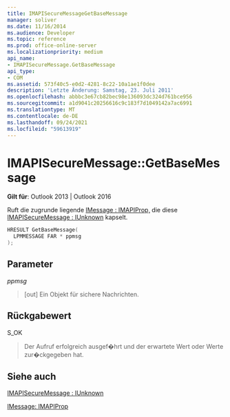 ```yaml
---
title: IMAPISecureMessageGetBaseMessage
manager: soliver
ms.date: 11/16/2014
ms.audience: Developer
ms.topic: reference
ms.prod: office-online-server
ms.localizationpriority: medium
api_name:
- IMAPISecureMessage.GetBaseMessage
api_type:
- COM
ms.assetid: 573f40c5-e0d2-4281-8c22-10a1ae1f0dee
description: 'Letzte Änderung: Samstag, 23. Juli 2011'
ms.openlocfilehash: abbbc3e67cb82bec98e136093dc324d761bce956
ms.sourcegitcommit: a1d9041c20256616c9c183f7d1049142a7ac6991
ms.translationtype: MT
ms.contentlocale: de-DE
ms.lasthandoff: 09/24/2021
ms.locfileid: "59613919"
---
```

# <a name="imapisecuremessagegetbasemessage"></a>IMAPISecureMessage::GetBaseMessage

  
  
**Gilt für**: Outlook 2013 | Outlook 2016 
  
Ruft die zugrunde liegende [IMessage : IMAPIProp,](imessageimapiprop.md) die diese [IMAPISecureMessage : IUnknown](imapisecuremessageiunknown.md) kapselt. 
  
```cpp
HRESULT GetBaseMessage(
  LPMMESSAGE FAR * ppmsg
);
```

## <a name="parameters"></a>Parameter

 _ppmsg_
  
> [out] Ein Objekt für sichere Nachrichten.
    
## <a name="return-value"></a>Rückgabewert

S_OK
  
> Der Aufruf erfolgreich ausgef�hrt und der erwartete Wert oder Werte zur�ckgegeben hat.
    
## <a name="see-also"></a>Siehe auch



[IMAPISecureMessage : IUnknown](imapisecuremessageiunknown.md)
  
[IMessage: IMAPIProp](imessageimapiprop.md)

